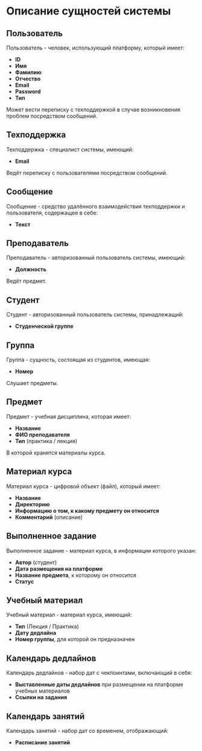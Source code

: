 # Описание сущностей системы

## Пользователь
Пользователь - человек, использующий платформу, который имеет:
- **ID**
- **Имя**
- **Фамилию**
- **Отчество**
- **Email**
- **Password**
- **Тип**

Может вести переписку с техподдержкой в случае возникновения проблем посредством сообщений.

## Техподдержка
Техподдержка - специалист системы, имеющий:
- **Email**

Ведёт переписку с пользователями посредством сообщений.

## Сообщение
Сообщение - средство удалённого взаимодействия техподдержки и пользователя, содержащее в себе:
- **Текст**

## Преподаватель
Преподаватель - авторизованный пользователь системы, имеющий:
- **Должность**

Ведёт предмет.

## Студент
Студент - авторизованный пользователь системы, принадлежащий:
- **Студенческой группе**

## Группа
Группа - сущность, состоящая из студентов, имеющая:
- **Номер**

Слушает предметы.

## Предмет
Предмет - учебная дисциплина, которая имеет:
- **Название**
- **ФИО преподавателя**
- **Тип** (практика / лекция)

В которой хранятся материалы курса.

## Материал курса
Материал курса - цифровой объект (файл), который имеет:
- **Название**
- **Директорию**
- **Информацию о том, к какому предмету он относится**
- **Комментарий** (описание)

## Выполненное задание
Выполненное задание - материал курса, в информации которого указан:
- **Автор** (студент)
- **Дата размещения на платформе**
- **Название предмета**, к которому он относится
- **Статус**

## Учебный материал
Учебный материал - материал курса, имеющий:
- **Тип** (Лекция / Практика)
- **Дату дедлайна**
- **Номер группы**, для которой он предназначен

## Календарь дедлайнов
Календарь дедлайнов - набор дат с чекпоинтами, включающий в себя:
- **Выставленные даты дедлайнов** при размещении на платформе учебных материалов
- **Ссылки на задания**

## Календарь занятий
Календарь занятий - набор дат со временем, отображающий:
- **Расписание занятий**
